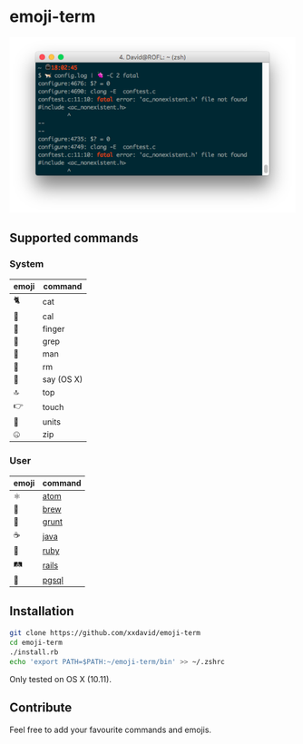 # emoji-term

![Screenshot](screenshot.png)

## Supported commands

### System

| emoji | command |
|-------|---------|
| 🐈    | cat     |
| 📅    | cal     |
| 🖕    | finger  |
| 🍇    | grep    |
| 👨    | man     |
| 💩    | rm      |
| 👄    | say (OS X)|
| 🔝    | top     |
| 👉    | touch   |
| 📐    | units   |
| 🤐    | zip     |

### User

| emoji | command |
|-------|---------|
| ⚛     | [atom](https://atom.io) |
| 🍺    | [brew](https://brew.sh) |
| 🐗    | [grunt](https://gruntjs.com) |
| ☕     | [java](http://java.com)    |
| 💎    | [ruby](https://www.ruby-lang.org)    |
| 🛤    | [rails](http://rubyonrails.org) |
| 🐘    | [pgsql](http://www.postgresql.org)

## Installation

```bash
git clone https://github.com/xxdavid/emoji-term
cd emoji-term
./install.rb
echo 'export PATH=$PATH:~/emoji-term/bin' >> ~/.zshrc
```

Only tested on OS X (10.11).

## Contribute
Feel free to add your favourite commands and emojis.
